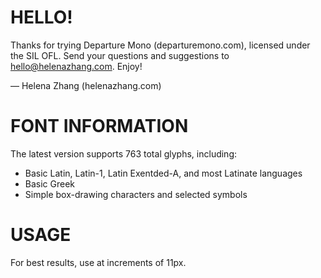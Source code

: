 # HELLO!

Thanks for trying Departure Mono (departuremono.com), licensed under the SIL OFL. Send your questions and suggestions to hello@helenazhang.com. Enjoy!

— Helena Zhang (helenazhang.com)

# FONT INFORMATION

The latest version supports 763 total glyphs, including:

- Basic Latin, Latin-1, Latin Exentded-A, and most Latinate languages
- Basic Greek
- Simple box-drawing characters and selected symbols

# USAGE

For best results, use at increments of 11px.
